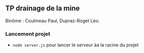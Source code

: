 ## TP drainage de la mine

Binôme : Coulmeau Paul, Dupraz-Roget Léo.

### Lancement projet
- ``node server.js`` pour lancer le serveur àa la racine du projet
